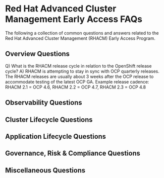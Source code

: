 # **Red Hat Advanced Cluster Management Early Access FAQs**

The following a collection of common questions and answers related to the Red Hat Advanced Cluster Management (RHACM) Early Access Program.

## **Overview Questions**

Q) What is the RHACM release cycle in relation to the OpenShift release cycle?
A) RHACM is attempting to stay in sync with OCP quarterly releases.  The RHACM releases are usually about 3 weeks after the OCP release to accommodate testing of the latest OCP GA.   Example release cadence: RHACM 2.1 = OCP 4.6, RHACM 2.2 = OCP 4.7, RHACM 2.3 = OCP 4.8 

## **Observability Questions**

## **Cluster Lifecycle Questions**

## **Application Lifecycle Questions**

## **Governance, Risk & Compliance Questions**

## **Miscellaneous Questions**
